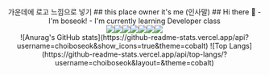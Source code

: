 <!--
**choiboseok/choiboseok** is a ✨ _special_ ✨ repository because its `README.md` (this file) appears on your GitHub profile.

Here are some ideas to get you started:

- 🔭 I’m currently working on ...
- 🌱 I’m currently learning ...
- 👯 I’m looking to collaborate on ...
- 🤔 I’m looking for help with ...
- 💬 Ask me about ...
- 📫 How to reach me: ...
- 😄 Pronouns: ...
- ⚡ Fun fact: ...
-->
<div align="center">
  가운데에 로고 느낌으로 넣기
  ## this place owner it's me 
  (인사말)
  ## Hi there 👋
  - I'm boseok!
  - I'm currently learning Developer class<br>
  <img src="https://img.shields.io/badge/Java-F63440?style=for-the-badge&&logoColor=white"><img src="https://img.shields.io/badge/JavaScript-FF6600?style=for-the-badge&&logoColor=white"><img src="https://img.shields.io/badge/HTML-FFDB00?style=for-the-badge&&logoColor=white"><img src="https://img.shields.io/badge/Spring-1FB141?style=for-the-badge&8&logoColor=white"><img src="https://img.shields.io/badge/Python-0049D7?style=for-the-badge&&logoColor=white"><img src="https://img.shields.io/badge/Linux-123F6D?style=for-the-badge&&logoColor=white"><img src="https://img.shields.io/badge/C-6929C4?style=for-the-badge&&logoColor=white">
  
  <br>
  ![Anurag's GitHub stats](https://github-readme-stats.vercel.app/api?username=choiboseok&show_icons=true&theme=cobalt) <!-- 깃허브 스탯-->
  ![Top Langs](https://github-readme-stats.vercel.app/api/top-langs/?username=choiboseok&layout=&theme=cobalt) <!-- 언어 스탯-->
</div>
